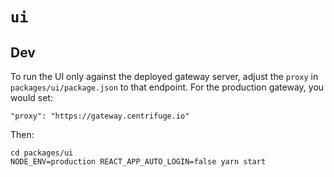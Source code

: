 # `ui`

## Dev

To run the UI only against the deployed gateway server, adjust the `proxy` in `packages/ui/package.json` to that endpoint. For the production gateway, you would set:

```
"proxy": "https://gateway.centrifuge.io"
```

Then:

```
cd packages/ui
NODE_ENV=production REACT_APP_AUTO_LOGIN=false yarn start
```
